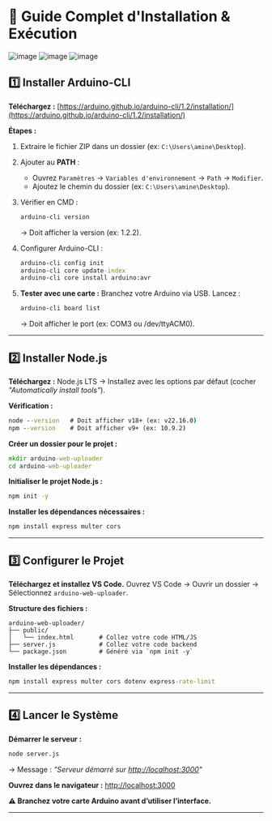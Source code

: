 # 📜 Guide Complet d'Installation & Exécution
 ![image](https://github.com/user-attachments/assets/8b706c8c-17f5-4466-a7dc-a78c85dcf286)
![image](https://github.com/user-attachments/assets/560e024a-6c9f-4f0c-842f-7e8cf92f9e71)
![image](https://github.com/user-attachments/assets/c81bdf9f-2eff-4c86-a6a7-18a444cba705)

## 1️⃣ Installer Arduino-CLI

**Téléchargez :**
[https://arduino.github.io/arduino-cli/1.2/installation/](https://arduino.github.io/arduino-cli/1.2/installation/)

**Étapes :**


1. Extraire le fichier ZIP dans un dossier (ex: `C:\Users\amine\Desktop`).
2. Ajouter au **PATH** :

   * Ouvrez `Paramètres` → `Variables d'environnement` → `Path` → `Modifier`.
   * Ajoutez le chemin du dossier (ex: `C:\Users\amine\Desktop`).
3. Vérifier en CMD :

   ```cmd
   arduino-cli version
   ```

   → Doit afficher la version (ex: 1.2.2).
4. Configurer Arduino-CLI :

   ```cmd
   arduino-cli config init
   arduino-cli core update-index
   arduino-cli core install arduino:avr
   ```
5. **Tester avec une carte :**
   Branchez votre Arduino via USB.
   Lancez :

   ```cmd
   arduino-cli board list
   ```

   → Doit afficher le port (ex: COM3 ou /dev/ttyACM0).

---

## 2️⃣ Installer Node.js

**Téléchargez :**
Node.js LTS → Installez avec les options par défaut (cocher *"Automatically install tools"*).

**Vérification :**

```cmd
node --version   # Doit afficher v18+ (ex: v22.16.0)
npm --version    # Doit afficher v9+ (ex: 10.9.2)
```

**Créer un dossier pour le projet  :**

```cmd
mkdir arduino-web-uploader
cd arduino-web-uploader
```
**Initialiser le projet Node.js :**
```cmd
npm init -y
```
**Installer les dépendances nécessaires :**
```cmd
npm install express multer cors
```

---

## 3️⃣ Configurer le Projet

**Téléchargez et installez VS Code.**
Ouvrez VS Code → Ouvrir un dossier → Sélectionnez `arduino-web-uploader`.

**Structure des fichiers :**

```
arduino-web-uploader/
├── public/
│   └── index.html       # Collez votre code HTML/JS 
├── server.js            # Collez votre code backend 
└── package.json         # Généré via `npm init -y`
```

**Installer les dépendances :**

```cmd
npm install express multer cors dotenv express-rate-limit
```

---

## 4️⃣ Lancer le Système

**Démarrer le serveur :**

```cmd
node server.js
```

→ Message : *"Serveur démarré sur [http://localhost:3000](http://localhost:3000)"*

**Ouvrez dans le navigateur :**
[http://localhost:3000](http://localhost:3000)

**⚠️ Branchez votre carte Arduino avant d’utiliser l’interface.**

---

